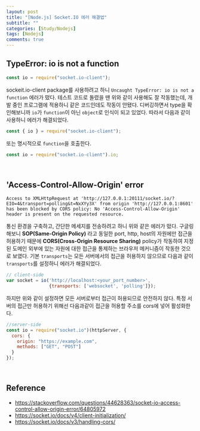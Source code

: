 ```yaml
---
layout: post
title: "[Node.js] Socket.IO 에러 해결법"
subtitle: ""
categories: [Study/Nodejs]
tags: [Nodejs]
comments: true
---
```


## TypeError: io is not a function
```js
const io = require("socket.io-client");
```
sockeit.io-client package를 사용하려고 하니 `Uncaught TypeError: io is not a function` 에러가 떴다. 테스트 코드로 돌렸을 땐 위와 같이 사용해도 잘 작동했는데, 개발 중인 프로그램에 적용하니 같은 코드인데도 작동이 안됐다. 디버깅하면서 type을 확인해보니까 `io`가 `function`이 아닌 `object`로 인식이 되고 있었다. 따라서 다음과 같이 사용하니 에러가 해결되었다.

```js
const { io } = require("socket.io-client");
```

또는 명시적으로 `function`을 호출한다.

```js
const io = require("socket.io-client").io;
```


<BR>

## 'Access-Control-Allow-Origin' error
```
Access to XMLHttpRequest at 'http://127.0.0.1:20111/socket.io/?EIO=4&transport=polling&t=NxXYy3X' from origin 'http://127.0.0.1:8601' has been blocked by CORS policy: No 'Access-Control-Allow-Origin' header is present on the requested resource.
```
통신 환경을 구축하고, 간단한 메세지를 전송하려고 하니 위와 같은 에러가 떴다. 구글링해보니 **SOP(Same-Origin Policy)** 라고 동일한 port, http, host의 자원에만 접근을 허용하기 때문에 **CORS(Cross-Origin Resource Sharing)** policy가 작동하여 지정된 도메인 외부에 있는 자원에 대한 접근을 통제하는 브라우저 메커니즘이 작동한 것으로 보였다. 기본 `transports`는 모든 서버에서의 접근을 허용하지 않으므로 다음과 같이 `transports`를 설정하니 에러가 해결되었다.
```js
// client-side
var socket = io('http://localhost:<your_port_number>', 
                {transports: ['websocket', 'polling']});
```
하지만 위와 같이 설정하면 모든 서버로부터 접근이 허용되므로 안전하지 않다. 특정 서버의 접근만 허용하기 위해선 다음과같이 접근을 허용할 주소를 cors에 넣어 활성화한다.
```js
//server-side
const io = require("socket.io")(httpServer, {
  cors: {
    origin: "https://example.com",
    methods: ["GET", "POST"]
  }
});
```
<br>

## Reference
* <https://stackoverflow.com/questions/44628363/socket-io-access-control-allow-origin-error/64805972>
* <https://socket.io/docs/v4/client-initialization/>
* <https://socket.io/docs/v3/handling-cors/>
